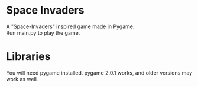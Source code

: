 # Space Invaders
 A "Space-Invaders" inspired game made in Pygame.  
 Run main.py to play the game.

# Libraries
You will need pygame installed. pygame 2.0.1 works, and older versions may work as well.
